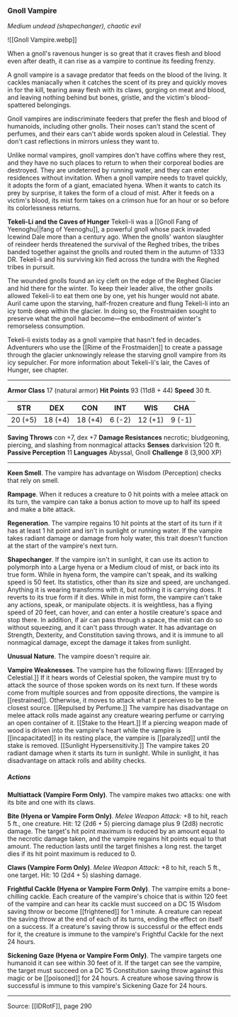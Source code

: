 ### Gnoll Vampire
_Medium undead (shapechanger), chaotic evil_

![[Gnoll Vampire.webp]]

When a gnoll's ravenous hunger is so great that it craves flesh and blood even after death, it can rise as a vampire to continue its feeding frenzy.

A gnoll vampire is a savage predator that feeds on the blood of the living. It cackles maniacally when it catches the scent of its prey and quickly moves in for the kill, tearing away flesh with its claws, gorging on meat and blood, and leaving nothing behind but bones, gristle, and the victim's blood-spattered belongings.

Gnoll vampires are indiscriminate feeders that prefer the flesh and blood of humanoids, including other gnolls. Their noses can't stand the scent of perfumes, and their ears can't abide words spoken aloud in Celestial. They don't cast reflections in mirrors unless they want to.

Unlike normal vampires, gnoll vampires don't have coffins where they rest, and they have no such places to return to when their corporeal bodies are destroyed. They are undeterred by running water, and they can enter residences without invitation. When a gnoll vampire needs to travel quickly, it adopts the form of a giant, emaciated hyena. When it wants to catch its prey by surprise, it takes the form of a cloud of mist. After it feeds on a victim's blood, its mist form takes on a crimson hue for an hour or so before its colorlessness returns.

**Tekeli-Li and the Caves of Hunger** Tekeli-li was a [[Gnoll Fang of Yeenoghu||fang of Yeenoghu]], a powerful gnoll whose pack invaded Icewind Dale more than a century ago. When the gnolls' wanton slaughter of reindeer herds threatened the survival of the Reghed tribes, the tribes banded together against the gnolls and routed them in the autumn of 1333 DR. Tekeli-li and his surviving kin fled across the tundra with the Reghed tribes in pursuit.

The wounded gnolls found an icy cleft on the edge of the Reghed Glacier and hid there for the winter. To keep their leader alive, the other gnolls allowed Tekeli-li to eat them one by one, yet his hunger would not abate. Auril came upon the starving, half-frozen creature and flung Tekeli-li into an icy tomb deep within the glacier. In doing so, the Frostmaiden sought to preserve what the gnoll had become—the embodiment of winter's remorseless consumption.

Tekeli-li exists today as a gnoll vampire that hasn't fed in decades. Adventurers who use the [[Rime of the Frostmaiden]] to create a passage through the glacier unknowingly release the starving gnoll vampire from its icy sepulcher. For more information about Tekeli-li's lair, the Caves of Hunger, see chapter.


---

**Armor Class** 17 (natural armor)
**Hit Points** 93 (11d8 + 44)
**Speed** 30 ft.

| STR     | DEX     | CON     | INT     | WIS     | CHA     |
|---------|---------|---------|---------|---------|---------|
| 20 (+5) | 18 (+4) | 18 (+4) | 6 (-2) | 12 (+1) | 9 (-1) |

**Saving Throws** con +7, dex +7
**Damage Resistances** necrotic; bludgeoning, piercing, and slashing from nonmagical attacks
**Senses** darkvision 120 ft.
**Passive Perception** 11
**Languages** Abyssal, Gnoll
**Challenge** 8 (3,900 XP)

---

**Keen Smell**. The vampire has advantage on Wisdom (Perception) checks that rely on smell.

**Rampage**. When it reduces a creature to 0 hit points with a melee attack on its turn, the vampire can take a bonus action to move up to half its speed and make a bite attack.

**Regeneration**. The vampire regains 10 hit points at the start of its turn if it has at least 1 hit point and isn't in sunlight or running water. If the vampire takes radiant damage or damage from holy water, this trait doesn't function at the start of the vampire's next turn.

**Shapechanger**. If the vampire isn't in sunlight, it can use its action to polymorph into a Large hyena or a Medium cloud of mist, or back into its true form. While in hyena form, the vampire can't speak, and its walking speed is 50 feet. Its statistics, other than its size and speed, are unchanged. Anything it is wearing transforms with it, but nothing it is carrying does. It reverts to its true form if it dies. While in mist form, the vampire can't take any actions, speak, or manipulate objects. it is weightless, has a flying speed of 20 feet, can hover, and can enter a hostile creature's space and stop there. In addition, if air can pass through a space, the mist can do so without squeezing, and it can't pass through water. It has advantage on Strength, Dexterity, and Constitution saving throws, and it is immune to all nonmagical damage, except the damage it takes from sunlight.

**Unusual Nature**. The vampire doesn't require air.

**Vampire Weaknesses**. The vampire has the following flaws: [[Enraged by Celestial.]] If it hears words of Celestial spoken, the vampire must try to attack the source of those spoken words on its next turn. If these words come from multiple sources and from opposite directions, the vampire is [[restrained]]. Otherwise, it moves to attack what it perceives to be the closest source. [[Repulsed by Perfume.]] The vampire has disadvantage on melee attack rolls made against any creature wearing perfume or carrying an open container of it. [[Stake to the Heart.]] If a piercing weapon made of wood is driven into the vampire's heart while the vampire is [[incapacitated]] in its resting place, the vampire is [[paralyzed]] until the stake is removed. [[Sunlight Hypersensitivity.]] The vampire takes 20 radiant damage when it starts its turn in sunlight. While in sunlight, it has disadvantage on attack rolls and ability checks.

##### Actions
**Multiattack (Vampire Form Only)**. The vampire makes two attacks: one with its bite and one with its claws.

**Bite (Hyena or Vampire Form Only)**. _Melee Weapon Attack:_ +8 to hit, reach 5 ft., one creature. Hit: 12 (2d6 + 5) piercing damage plus 9 (2d8) necrotic damage. The target's hit point maximum is reduced by an amount equal to the necrotic damage taken, and the vampire regains hit points equal to that amount. The reduction lasts until the target finishes a long rest. the target dies if its hit point maximum is reduced to 0.

**Claws (Vampire Form Only)**. _Melee Weapon Attack:_ +8 to hit, reach 5 ft., one target. Hit: 10 (2d4 + 5) slashing damage.

**Frightful Cackle (Hyena or Vampire Form Only)**. The vampire emits a bone-chilling cackle. Each creature of the vampire's choice that is within 120 feet of the vampire and can hear its cackle must succeed on a DC 15 Wisdom saving throw or become [[frightened]] for 1 minute. A creature can repeat the saving throw at the end of each of its turns, ending the effect on itself on a success. If a creature's saving throw is successful or the effect ends for it, the creature is immune to the vampire's Frightful Cackle for the next 24 hours.

**Sickening Gaze (Hyena or Vampire Form Only)**. The vampire targets one humanoid it can see within 30 feet of it. If the target can see the vampire, the target must succeed on a DC 15 Constitution saving throw against this magic or be [[poisoned]] for 24 hours. A creature whose saving throw is successful is immune to this vampire's Sickening Gaze for 24 hours.


---

Source: [[IDRotF]], page 290